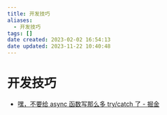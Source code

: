 ```yaml
---
title: 开发技巧
aliases:
  - 开发技巧
tags: []
date created: 2023-02-02 16:54:13
date updated: 2023-11-22 10:40:48
---
```


# 开发技巧

- [嘿，不要给 async 函数写那么多 try/catch 了 - 掘金](https://juejin.cn/post/6844903886898069511)
